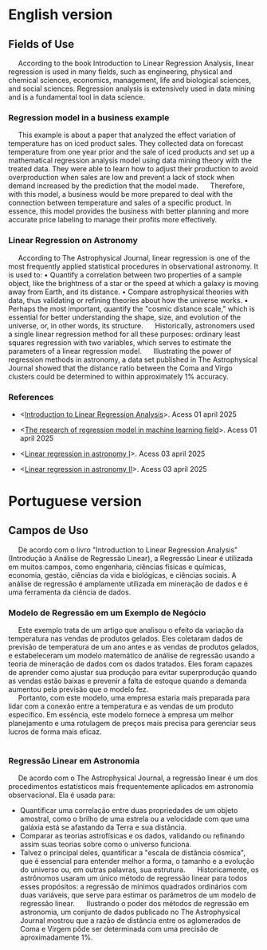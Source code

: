 # English version

## Fields of Use
&nbsp;&nbsp;&nbsp;&nbsp; According to the book Introduction to Linear Regression Analysis, linear regression is used in many fields, such as engineering, physical and chemical sciences, economics, management, life and biological sciences, and social sciences. Regression analysis is extensively used in data mining and is a fundamental tool in data science.

### Regression model in a business example
&nbsp;&nbsp;&nbsp;&nbsp; This example is about a paper that analyzed the effect variation of temperature has on iced product sales. They collected data on forecast temperature from one year prior and the sale of iced products and set up a mathematical regression analysis model using data mining theory with the treated data. They were able to learn how to adjust their production to avoid overproduction when sales are low and prevent a lack of stock when demand increased by the prediction that the model made.
&nbsp;&nbsp;&nbsp;&nbsp; Therefore, with this model, a business would be more prepared to deal with the connection between temperature and sales of a specific product. In essence, this model provides the business with better planning and more accurate price labeling to manage their profits more effectively.


### Linear Regression on Astronomy  
&nbsp;&nbsp;&nbsp;&nbsp; According to The Astrophysical Journal, linear regression is one of the most frequently applied statistical procedures in observational astronomy. It is used to:
•	Quantify a correlation between two properties of a sample object, like the brightness of a star or the speed at which a galaxy is moving away from Earth, and its distance.
•	Compare astrophysical theories with data, thus validating or refining theories about how the universe works.
•	Perhaps the most important, quantify the "cosmic distance scale," which is essential for better understanding the shape, size, and evolution of the universe, or, in other words, its structure.
&nbsp;&nbsp;&nbsp;&nbsp; Historically, astronomers used a single linear regression method for all these purposes: ordinary least squares regression with two variables, which serves to estimate the parameters of a linear regression model.
&nbsp;&nbsp;&nbsp;&nbsp; Illustrating the power of regression methods in astronomy, a data set published in The Astrophysical Journal showed that the distance ratio between the Coma and Virgo clusters could be determined to within approximately 1% accuracy.

### References
- <[Introduction to Linear Regression Analysis](https://books.google.com.br/books?hl=en&lr=&id=tCIgEAAAQBAJ&oi=fnd&pg=PR13&dq=linear+regression+fields&ots=lgvaXse3Sr&sig=rQK8TmbQaqhnqulgKh6aNe3C1vc&redir_esc=y#v=onepage&q=%20field&f=false)>. Acess 01 april 2025 

- <[The research of regression model in machine learning field](https://www.matec-conferences.org/articles/matecconf/abs/2018/35/matecconf_ifid2018_01033/matecconf_ifid2018_01033.html)>. Acess 01 april 2025  
- <[Linear regression in astronomy I](https://articles.adsabs.harvard.edu/cgi-bin/nph-iarticle_query?bibcode=1990ApJ...364..104I&db_key=AST&page_ind=0&data_type=GIF&type=SCREEN_VIEW&classic=YES)>. Acess 03 april 2025
- <[Linear regression in astronomy II](https://articles.adsabs.harvard.edu//full/1992ApJ...397...55F/0000055.000.html)>. Acess 03 april 2025


# Portuguese version

## Campos de Uso  
&nbsp;&nbsp;&nbsp;&nbsp; De acordo com o livro "Introduction to Linear Regression Analysis" (Introdução à Análise de Regressão Linear), a Regressão Linear é utilizada em muitos campos, como engenharia, ciências físicas e químicas, economia, gestão, ciências da vida e biológicas, e ciências sociais. A análise de regressão é amplamente utilizada em mineração de dados e é uma ferramenta da ciência de dados.&nbsp;&nbsp;&nbsp;&nbsp; 

### Modelo de Regressão em um Exemplo de Negócio  
&nbsp;&nbsp;&nbsp;&nbsp; Este exemplo trata de um artigo que analisou o efeito da variação da temperatura nas vendas de produtos gelados. Eles coletaram dados de previsão de temperatura de um ano antes e as vendas de produtos gelados, e estabeleceram um modelo matemático de análise de regressão usando a teoria de mineração de dados com os dados tratados. Eles foram capazes de aprender como ajustar sua produção para evitar superprodução quando as vendas estão baixas e prevenir a falta de estoque quando a demanda aumentou pela previsão que o modelo fez.  
&nbsp;&nbsp;&nbsp;&nbsp; Portanto, com este modelo, uma empresa estaria mais preparada para lidar com a conexão entre a temperatura e as vendas de um produto específico. Em essência, este modelo fornece à empresa um melhor planejamento e uma rotulagem de preços mais precisa para gerenciar seus lucros de forma mais eficaz.  
&nbsp;&nbsp;&nbsp;&nbsp; 

### Regressão Linear em Astronomia
&nbsp;&nbsp;&nbsp;&nbsp; De acordo com o The Astrophysical Journal, a regressão linear é um dos procedimentos estatísticos mais frequentemente aplicados em astronomia observacional. Ela é usada para:
- Quantificar uma correlação entre duas propriedades de um objeto amostral, como o brilho de uma estrela ou a velocidade com que uma galáxia está se afastando da Terra e sua distância.
- Comparar as teorias astrofísicas e os dados, validando ou refinando assim suas teorias sobre como o universo funciona.
- Talvez o principal deles, quantificar a "escala de distância cósmica", que é essencial para entender melhor a forma, o tamanho e a evolução do universo ou, em outras palavras, sua estrutura.
&nbsp;&nbsp;&nbsp;&nbsp; Historicamente, os astrônomos usaram um único método de regressão linear para todos esses propósitos: a regressão de mínimos quadrados ordinários com duas variáveis, que serve para estimar os parâmetros de um modelo de regressão linear.
&nbsp;&nbsp;&nbsp;&nbsp; Ilustrando o poder dos métodos de regressão em astronomia, um conjunto de dados publicado no The Astrophysical Journal mostrou que a razão de distância entre os aglomerados de Coma e Virgem pôde ser determinada com uma precisão de aproximadamente 1%.
